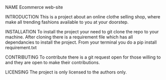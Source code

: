 NAME
Ecommerce web-site

INTRODUCTION
This is a project about an online clothe selling shop, where make all trending fashions available to you at your doorstep.


INSTALLATION
To install the project your need to git clone the repo to your machine. After cloning there is a requirement file which has all dependancies to install the project. From your terminal you do a pip install requirement.txt     

CONTRIBUTING
To contribute there is a git request open for those willing to and they are open to make their contributions.

LICENSING
The project is only licensed to the authors only.